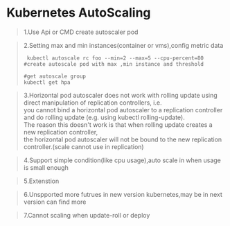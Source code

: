 # Kubernetes AutoScaling
> 1.Use Api or CMD create autoscaler pod

> 2.Setting max and min instances(container or vms),config metric data
> ```shell
>  kubectl autoscale rc foo --min=2 --max=5 --cpu-percent=80 #create autoscale pod with max ,min instance and threshold 
>  
> #get autoscale group 
> kubectl get hpa
>
>```

> 3.Horizontal pod autoscaler does not work with rolling update using direct manipulation of replication controllers, i.e.\
you cannot bind a horizontal pod autoscaler to a replication controller and do rolling update (e.g. using kubectl rolling-update).\
The reason this doesn't work is that when rolling update creates a new replication controller,\
the horizontal pod autoscaler will not be bound to the new replication controller.(scale cannot use in replication)

> 4.Support simple condition(like cpu usage),auto scale in when usage is small enough

> 5.Extenstion

> 6.Unspported more futrues in new version kubernetes,may be in next version can find more

> 7.Cannot scaling when update-roll or deploy


